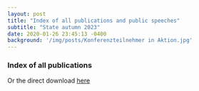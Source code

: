 ```yaml
---
layout: post
title: "Index of all publications and public speeches"
subtitle: "State autumn 2023"
date: 2020-01-26 23:45:13 -0400
background: '/img/posts/Konferenzteilnehmer in Aktion.jpg'
---
```


### Index of all publications
<object data="/assets/pdfs/Verzeichnis_Richebaecher_10_2020.pdf" width="1000" height="1000" type='application/pdf'></object>

Or the direct download [here][1]

[1]:https://wilhelm.richebaecher.org/assets/pdfs/Verzeichnis_Richebaecher_10_2020.pdf
